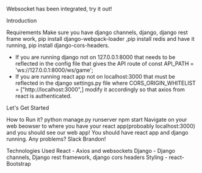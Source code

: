 Websocket has been integrated, try it out!

Introduction

Requirements
Make sure you have django channels, django, django rest frame work, pip install django-webpack-loader ,pip install redis and have it running, pip install django-cors-headers.

- If you are running django not on 127.0.0.1:8000 that needs to be reflected in the config file that gives the API route of 
  const API_PATH = 'ws://127.0.0.1:8000/ws/game';
- If you are running react app not on localhost:3000 that must be reflected in the django settings.py file where CORS_ORIGIN_WHITELIST =    ["http://localhost:3000",] modify it accordingly so that axios from react is authenticated.

Let's Get Started

How to Run it?
  python manage.py runserver
  npm start
  Navigate on your web beowser to where you have your react app(proboably localhost:3000) and you should see our web app!
  You should have react app and django running. Any problems? Slack Brandon!

Technologies Used
React - Axios and websockets
Django - Django channels, Django rest framework, django cors headers
Styling - react-Bootstrap 
